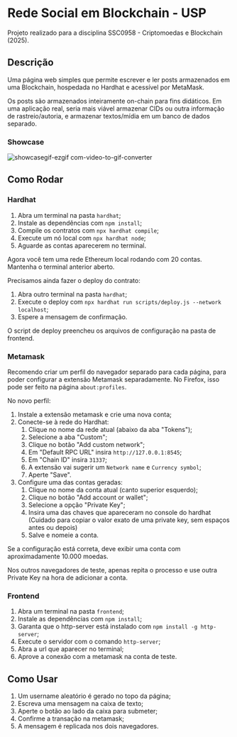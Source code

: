 # Rede Social em Blockchain - USP
Projeto realizado para a disciplina SSC0958 - Criptomoedas e Blockchain (2025).

## Descrição
Uma página web simples que permite escrever e ler posts armazenados em uma Blockchain, hospedada no Hardhat e acessível por MetaMask.

Os posts são armazenados inteiramente on-chain para fins didáticos. Em uma aplicação real, seria mais viável
armazenar CIDs ou outra informação de rastreio/autoria, e armazenar textos/mídia em um banco de dados separado.

### Showcase
![showcasegif-ezgif com-video-to-gif-converter](https://github.com/user-attachments/assets/b38dc72a-67bc-4c19-a6d8-0488d0b3666f)

## Como Rodar
### Hardhat
1) Abra um terminal na pasta `hardhat`;
2) Instale as dependências com `npm install`;
2) Compile os contratos com `npx hardhat compile`;
3) Execute um nó local com `npx hardhat node`;
4) Aguarde as contas aparecerem no terminal.

Agora você tem uma rede Ethereum local rodando com 20 contas. Mantenha o terminal anterior aberto.

Precisamos ainda fazer o deploy do contrato:
1) Abra outro terminal na pasta `hardhat`;
2) Execute o deploy com `npx hardhat run scripts/deploy.js --network localhost`;
3) Espere a mensagem de confirmação.

O script de deploy preencheu os arquivos de configuração na pasta de frontend.

### Metamask
Recomendo criar um perfil do navegador separado para cada página, para poder configurar
a extensão Metamask separadamente. No Firefox, isso pode ser feito
na página ``about:profiles``.

No novo perfil:
1) Instale a extensão metamask e crie uma nova conta;
2) Conecte-se à rede do Hardhat:
   1) Clique no nome da rede atual (abaixo da aba "Tokens");
   2) Selecione a aba "Custom";
   3) Clique no botão "Add custom network";
   4) Em "Default RPC URL" insira `http://127.0.0.1:8545`;
   5) Em "Chain ID" insira `31337`;
   6) A extensão vai sugerir um `Network name` e `Currency symbol`;
   7) Aperte "Save".
3) Configure uma das contas geradas:
   1) Clique no nome da conta atual (canto superior esquerdo);
   2) Clique no botão "Add account or wallet";
   3) Selecione a opção "Private Key";
   4) Insira uma das chaves que apareceram no console do hardhat (Cuidado para copiar o valor exato de uma private key, sem espaços antes ou depois)
   5) Salve e nomeie a conta.

Se a configuração está correta, deve exibir uma conta com aproximadamente 10.000 moedas.

Nos outros navegadores de teste, apenas repita o processo e use outra Private Key na hora de adicionar a conta.

### Frontend
1) Abra um terminal na pasta `frontend`;
2) Instale as dependências com `npm install`;
3) Garanta que o http-server está instalado com `npm install -g http-server`;
4) Execute o servidor com o comando `http-server`;
5) Abra a url que aparecer no terminal;
6) Aprove a conexão com a metamask na conta de teste.

## Como Usar

1) Um username aleatório é gerado no topo da página;
2) Escreva uma mensagem na caixa de texto;
3) Aperte o botão ao lado da caixa para submeter;
4) Confirme a transação na metamask;
5) A mensagem é replicada nos dois navegadores.
